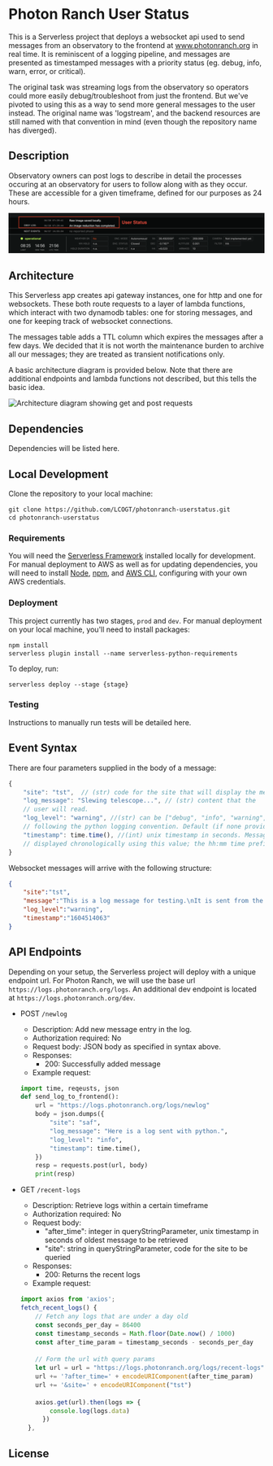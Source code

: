 # Photon Ranch User Status

This is a Serverless project that deploys a websocket api used to send messages
from an observatory to the frontend at www.photonranch.org in real time. It is 
reminiscent of a logging pipeline, and messages are presented as timestamped 
messages with a priority status (eg. debug, info, warn, error, or critical).

The original task was streaming logs from the observatory so operators could
more easily debug/troubleshoot from just the frontend. But we've pivoted to
using this as a way to send more general messages to the user instead. The
original name was 'logstream', and the backend resources are still named with
that convention in mind (even though the repository name has diverged).

## Description

Observatory owners can post logs to describe in detail the processes occuring at an observatory 
for users to follow along with as they occur. These are accessible for a given timeframe, defined
for our purposes as 24 hours.

![Viewing a message as a user](images/user_view.png)

## Architecture

This Serverless app creates api gateway instances, one for http and one for
websockets. These both route requests to a layer of lambda functions, which
interact with two dynamodb tables: one for storing messages, and one for
keeping track of websocket connections.

The messages table adds a TTL column which expires the messages after a few
days. We decided that it is not worth the maintenance burden to archive
all our messages; they are treated as transient notifications only.

A basic architecture diagram is provided below. Note that there are additional
endpoints and lambda functions not described, but this tells the basic idea.

![Architecture diagram showing get and post requests](https://i.imgur.com/T0OwvXi.png)

## Dependencies

Dependencies will be listed here.

## Local Development

Clone the repository to your local machine:

```
git clone https://github.com/LCOGT/photonranch-userstatus.git
cd photonranch-userstatus
```

### Requirements

You will need the [Serverless Framework](https://www.serverless.com/framework/docs/getting-started) 
installed locally for development. For manual deployment to AWS as well as for updating dependencies, 
you will need to install [Node](https://nodejs.org/en/), 
[npm](https://docs.npmjs.com/downloading-and-installing-node-js-and-npm), 
and [AWS CLI](https://docs.aws.amazon.com/cli/latest/userguide/getting-started-install.html), 
configuring with your own AWS credentials.

### Deployment

This project currently has two stages, `prod` and `dev`. 
For manual deployment on your local machine, you'll need to install packages:

```
npm install
serverless plugin install --name serverless-python-requirements
```

To deploy, run:

```
serverless deploy --stage {stage}
```

### Testing

Instructions to manually run tests will be detailed here.

## Event Syntax

There are four parameters supplied in the body of a message:

```javascript
{
    "site": "tst",  // (str) code for the site that will display the message
    "log_message": "Slewing telescope...", // (str) content that the 
    // user will read.
    "log_level": "warning", //(str) can be ["debug", "info", "warning", "error", "critical"] 
    // following the python logging convention. Default (if none provided) is info.
    "timestamp": time.time(), //(int) unix timestamp in seconds. Messages are sorted and 
    // displayed chronologically using this value; the hh:mm time prefixes the message display.
}
```

Websocket messages will arrive with the following structure:

```json
{
    "site":"tst",
    "message":"This is a log message for testing.\nIt is sent from the frontend.",
    "log_level":"warning",
    "timestamp":"1604514063"
}
```

## API Endpoints

Depending on your setup, the Serverless project will deploy with a unique 
endpoint url. For Photon Ranch, we will use the base url `https://logs.photonranch.org/logs`. 
An additional dev endpoint is located at `https://logs.photonranch.org/dev`.

- POST `/newlog`
  - Description: Add new message entry in the log.
  - Authorization required: No
  - Request body: JSON body as specified in syntax above.
  - Responses:
    - 200: Successfully added message
  - Example request:
  ```python
  import time, reqeusts, json
  def send_log_to_frontend():
      url = "https://logs.photonranch.org/logs/newlog"
      body = json.dumps({
          "site": "saf",
          "log_message": "Here is a log sent with python.",
          "log_level": "info",
          "timestamp": time.time(),
      })
      resp = requests.post(url, body)
      print(resp)
    ```

- GET `/recent-logs`
  - Description: Retrieve logs within a certain timeframe
  - Authorization required: No
  - Request body: 
    - "after_time": integer in queryStringParameter, unix timestamp in seconds of oldest message to be retrieved
    - "site": string in queryStringParameter, code for the site to be queried
  - Responses:
    - 200: Returns the recent logs
  - Example request:
  ```javascript
  import axios from 'axios';
  fetch_recent_logs() {
      // Fetch any logs that are under a day old
      const seconds_per_day = 86400
      const timestamp_seconds = Math.floor(Date.now() / 1000)
      const after_time_param = timestamp_seconds - seconds_per_day

      // Form the url with query params
      let url = url = "https://logs.photonranch.org/logs/recent-logs"
      url += '?after_time=' + encodeURIComponent(after_time_param)
      url += '&site=' + encodeURIComponent("tst")

      axios.get(url).then(logs => { 
          console.log(logs.data)
        })
    },
  ```

## License
